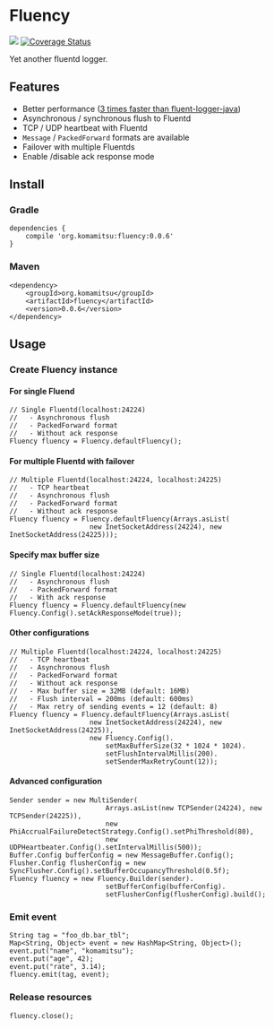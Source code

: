 # Fluency
[<img src="https://travis-ci.org/komamitsu/fluency.svg?branch=master"/>](https://travis-ci.org/komamitsu/fluency) [![Coverage Status](https://coveralls.io/repos/komamitsu/fluency/badge.svg?branch=master&service=github)](https://coveralls.io/github/komamitsu/fluency?branch=master)

Yet another fluentd logger.

## Features

* Better performance ([3 times faster than fluent-logger-java](https://gist.github.com/komamitsu/781a8b519afdc553f50c))
* Asynchronous / synchronous flush to Fluentd
* TCP / UDP heartbeat with Fluentd
* `Message` / `PackedForward` formats are available
* Failover with multiple Fluentds
* Enable /disable ack response mode

## Install

### Gradle

    dependencies {
        compile 'org.komamitsu:fluency:0.0.6'
    }

### Maven

    <dependency>
        <groupId>org.komamitsu</groupId>
        <artifactId>fluency</artifactId>
        <version>0.0.6</version>
    </dependency>
 
 
## Usage

### Create Fluency instance

#### For single Fluend
 
 	// Single Fluentd(localhost:24224)
 	//   - Asynchronous flush
 	//   - PackedForward format
 	//   - Without ack response
    Fluency fluency = Fluency.defaultFluency();

#### For multiple Fluentd with failover
    
    // Multiple Fluentd(localhost:24224, localhost:24225)
    //   - TCP heartbeat
 	//   - Asynchronous flush
 	//   - PackedForward format
 	//   - Without ack response
    Fluency fluency = Fluency.defaultFluency(Arrays.asList(
    					new InetSocketAddress(24224), new InetSocketAddress(24225)));

#### Specify max buffer size

 	// Single Fluentd(localhost:24224)
 	//   - Asynchronous flush
 	//   - PackedForward format
 	//   - With ack response
    Fluency fluency = Fluency.defaultFluency(new Fluency.Config().setAckResponseMode(true));

#### Other configurations

    // Multiple Fluentd(localhost:24224, localhost:24225)
    //   - TCP heartbeat
 	//   - Asynchronous flush
 	//   - PackedForward format
 	//   - Without ack response
 	//   - Max buffer size = 32MB (default: 16MB)
 	//   - Flush interval = 200ms (default: 600ms)
 	//   - Max retry of sending events = 12 (default: 8)
    Fluency fluency = Fluency.defaultFluency(Arrays.asList(
    					new InetSocketAddress(24224), new InetSocketAddress(24225)),
    					new Fluency.Config().
    						setMaxBufferSize(32 * 1024 * 1024).
    						setFlushIntervalMillis(200).
    						setSenderMaxRetryCount(12));

#### Advanced configuration

	Sender sender = new MultiSender(
			                Arrays.asList(new TCPSender(24224), new TCPSender(24225)), 
			                new PhiAccrualFailureDetectStrategy.Config().setPhiThreshold(80),
		    	            new UDPHeartbeater.Config().setIntervalMillis(500));
	Buffer.Config bufferConfig = new MessageBuffer.Config();
	Flusher.Config flusherConfig = new SyncFlusher.Config().setBufferOccupancyThreshold(0.5f);
	Fluency fluency = new Fluency.Builder(sender).
							setBufferConfig(bufferConfig).
     						setFlusherConfig(flusherConfig).build();
        
### Emit event

    String tag = "foo_db.bar_tbl";
    Map<String, Object> event = new HashMap<String, Object>();
    event.put("name", "komamitsu");
    event.put("age", 42);
    event.put("rate", 3.14);
    fluency.emit(tag, event);

### Release resources

    fluency.close();
